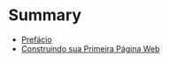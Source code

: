 # Summary

* [Prefácio](README.md)
* [Construindo sua Primeira Página Web](construindo_sua_primeira_pagina_web/README.md)

